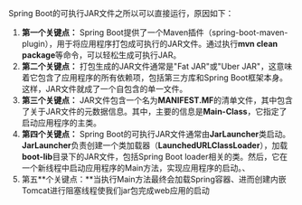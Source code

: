 Spring Boot的可执行JAR文件之所以可以直接运行，原因如下：

1. **第一个关键点：** Spring Boot提供了一个Maven插件（spring-boot-maven-plugin），用于将应用程序打包成可执行的JAR文件。通过执行**mvn clean package**等命令，可以轻松生成可执行JAR。
2. **第二个关键点：** 打包生成的JAR文件通常是"Fat JAR"或"Uber JAR"，这意味着它包含了应用程序的所有依赖项，包括第三方库和Spring Boot框架本身。这样，JAR文件就成了一个自包含的单一文件。
3. **第三个关键点：** JAR文件包含一个名为**MANIFEST.MF**的清单文件，其中包含了关于JAR文件的元数据信息。其中，主要的信息是**Main-Class**，它指定了启动应用程序的主类。
4. **第四个关键点：** Spring Boot的可执行JAR文件通常由**JarLauncher**类启动。**JarLauncher**负责创建一个类加载器（**LaunchedURLClassLoader**），加载**boot-lib**目录下的JAR文件，包括Spring Boot loader相关的类。然后，它在一个新线程中启动应用程序的Main方法，实现应用程序的启动。、
5. 第五**个关键点：**当执行Main方法最终会加载Spring容器、进而创建内嵌Tomcat进行阻塞线程使我们jar包完成web应用的启动
